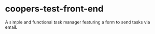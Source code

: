# coopers-test-front-end
A simple and functional task manager featuring a form to send tasks via email.

